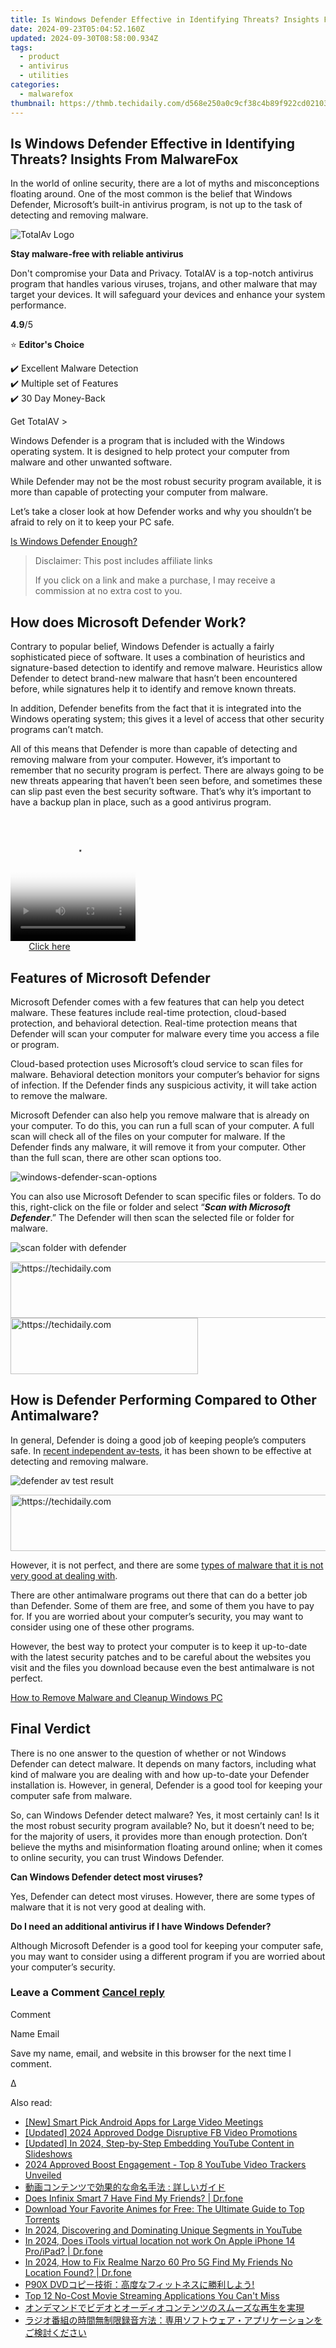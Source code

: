 ```yaml
---
title: Is Windows Defender Effective in Identifying Threats? Insights From MalwareFox
date: 2024-09-23T05:04:52.160Z
updated: 2024-09-30T08:58:00.934Z
tags:
  - product
  - antivirus
  - utilities
categories:
  - malwarefox
thumbnail: https://thmb.techidaily.com/d568e250a0c9cf38c4b89f922cd02103ab4f1762aadda7b19c3a1266ed366a54.jpg
---
```


## Is Windows Defender Effective in Identifying Threats? Insights From MalwareFox

In the world of online security, there are a lot of myths and misconceptions floating around. One of the most common is the belief that Windows Defender, Microsoft’s built-in antivirus program, is not up to the task of detecting and removing malware.

![TotalAv Logo](https://www.malwarefox.com/wp-content/uploads/2024/02/totalav-svg.webp "totalav-svg")

**Stay malware-free with reliable antivirus**

Don't compromise your Data and Privacy. TotalAV is a top-notch antivirus program that handles various viruses, trojans, and other malware that may target your devices. It will safeguard your devices and enhance your system performance.

**4.9**/5

⭐ **Editor's Choice**

✔️ Excellent Malware Detection  
✔️ Multiple set of Features  
✔️ 30 Day Money-Back

[](https://tools.techidaily.com/malwarefox/products/) Get TotalAV > 

Windows Defender is a program that is included with the Windows operating system. It is designed to help protect your computer from malware and other unwanted software.

While Defender may not be the most robust security program available, it is more than capable of protecting your computer from malware.

Let’s take a closer look at how Defender works and why you shouldn’t be afraid to rely on it to keep your PC safe.

[Is Windows Defender Enough?](https://tools.techidaily.com/malwarefox/products/)

>  Disclaimer: This post includes affiliate links
>
>  If you click on a link and make a purchase, I may receive a commission at no extra cost to you.
>

## How does Microsoft Defender Work?

Contrary to popular belief, Windows Defender is actually a fairly sophisticated piece of software. It uses a combination of heuristics and signature-based detection to identify and remove malware. Heuristics allow Defender to detect brand-new malware that hasn’t been encountered before, while signatures help it to identify and remove known threats. 

In addition, Defender benefits from the fact that it is integrated into the Windows operating system; this gives it a level of access that other security programs can’t match.

All of this means that Defender is more than capable of detecting and removing malware from your computer. However, it’s important to remember that no security program is perfect. There are always going to be new threats appearing that haven’t been seen before, and sometimes these can slip past even the best security software. That’s why it’s important to have a backup plan in place, such as a good antivirus program.

<!-- affiliate ads begin -->
<span id="1328683">
					<video width="200" height="200" style="cursor:pointer"
           poster="//a.impactradius-go.com/display-clicktoplayimage/1328683.png"
           onclick="if(!this.playClicked){this.play();this.setAttribute('controls',true);this.playClicked=true;}">
	   <source src="//a.impactradius-go.com/display-ad/15852-1328683">
	   <img src="//a.impactradius-go.com/display-clicktoplayimage/1328683.png" style="border: none; height: 100%; width: 100%; object-fit: contain">
	</video>
	<div style="width:125px;text-align:center"><a href="javascript:window.open(decodeURIComponent('https%3A%2F%2Fthefitville.pxf.io%2Fc%2F5597632%2F1328683%2F15852'), '_blank');void(0);">Click here</a></div>
</span>
<img height="0" width="0" src="https://imp.pxf.io/i/5597632/1328683/15852" style="position:absolute;visibility:hidden;" border="0" />
<!-- affiliate ads end -->

## Features of Microsoft Defender

Microsoft Defender comes with a few features that can help you detect malware. These features include real-time protection, cloud-based protection, and behavioral detection. Real-time protection means that Defender will scan your computer for malware every time you access a file or program.

Cloud-based protection uses Microsoft’s cloud service to scan files for malware. Behavioral detection monitors your computer’s behavior for signs of infection. If the Defender finds any suspicious activity, it will take action to remove the malware.

Microsoft Defender can also help you remove malware that is already on your computer. To do this, you can run a full scan of your computer. A full scan will check all of the files on your computer for malware. If the Defender finds any malware, it will remove it from your computer. Other than the full scan, there are other scan options too.

![windows-defender-scan-options](https://www.malwarefox.com/wp-content/uploads/2022/09/windows-defender-scan-options.jpg)

You can also use Microsoft Defender to scan specific files or folders. To do this, right-click on the file or folder and select “**_Scan with Microsoft Defender_**.” The Defender will then scan the selected file or folder for malware.

![scan folder with defender](https://www.malwarefox.com/wp-content/uploads/2022/09/scan-folder-with-defender.jpg)

<!-- affiliate ads begin -->
<a href="https://ephamedtechinc.pxf.io/c/5597632/2145009/26400" target="_top" id="2145009">
  <img src="//a.impactradius-go.com/display-ad/26400-2145009" border="0" alt="https://techidaily.com" width="728" height="90"/>
</a>
<img height="0" width="0" src="https://ephamedtechinc.pxf.io/i/5597632/2145009/26400" style="position:absolute;visibility:hidden;" border="0" />
<!-- affiliate ads end -->

<!-- affiliate ads begin -->
<a href="https://aligracehair.sjv.io/c/5597632/1868586/19272" target="_top" id="1868586">
  <img src="//a.impactradius-go.com/display-ad/19272-1868586" border="0" alt="https://techidaily.com" width="300" height="90"/>
</a>
<img height="0" width="0" src="https://aligracehair.sjv.io/i/5597632/1868586/19272" style="position:absolute;visibility:hidden;" border="0" />
<!-- affiliate ads end -->

## How is Defender Performing Compared to Other Antimalware?

In general, Defender is doing a good job of keeping people’s computers safe. In [recent independent av-tests](https://www.av-test.org/en/antivirus/home-windows/), it has been shown to be effective at detecting and removing malware. 

![defender av test result](https://www.malwarefox.com/wp-content/uploads/2022/09/defender-av-test-result.jpg)

<!-- affiliate ads begin -->
<a href="https://appsumo.8odi.net/c/5597632/2137395/7443" target="_top" id="2137395">
  <img src="//a.impactradius-go.com/display-ad/7443-2137395" border="0" alt="https://techidaily.com" width="728" height="90"/>
</a>
<img height="0" width="0" src="https://appsumo.8odi.net/i/5597632/2137395/7443" style="position:absolute;visibility:hidden;" border="0" />
<!-- affiliate ads end -->

However, it is not perfect, and there are some [types of malware that it is not very good at dealing with](https://tools.techidaily.com/malwarefox/products/).

There are other antimalware programs out there that can do a better job than Defender. Some of them are free, and some of them you have to pay for. If you are worried about your computer’s security, you may want to consider using one of these other programs.

However, the best way to protect your computer is to keep it up-to-date with the latest security patches and to be careful about the websites you visit and the files you download because even the best antimalware is not perfect.

[How to Remove Malware and Cleanup Windows PC](https://tools.techidaily.com/malwarefox/products/)

## Final Verdict

There is no one answer to the question of whether or not Windows Defender can detect malware. It depends on many factors, including what kind of malware you are dealing with and how up-to-date your Defender installation is. However, in general, Defender is a good tool for keeping your computer safe from malware.

So, can Windows Defender detect malware? Yes, it most certainly can! Is it the most robust security program available? No, but it doesn’t need to be; for the majority of users, it provides more than enough protection. Don’t believe the myths and misinformation floating around online; when it comes to online security, you can trust Windows Defender.

**Can Windows Defender detect most viruses?** 

Yes, Defender can detect most viruses. However, there are some types of malware that it is not very good at dealing with.

**Do I need an additional antivirus if I have Windows Defender?** 

Although Microsoft Defender is a good tool for keeping your computer safe, you may want to consider using a different program if you are worried about your computer’s security.

### Leave a Comment [Cancel reply](https://tools.techidaily.com/malwarefox/products/)

Comment

Name Email 

Save my name, email, and website in this browser for the next time I comment.

Δ

<ins class="adsbygoogle"
     style="display:block"
     data-ad-format="autorelaxed"
     data-ad-client="ca-pub-7571918770474297"
     data-ad-slot="1223367746"></ins>

<ins class="adsbygoogle"
     style="display:block"
     data-ad-client="ca-pub-7571918770474297"
     data-ad-slot="8358498916"
     data-ad-format="auto"
     data-full-width-responsive="true"></ins>

<span class="atpl-alsoreadstyle">Also read:</span>
<div><ul>
<li><a href="https://remote-screen-capture.techidaily.com/new-smart-pick-android-apps-for-large-video-meetings/"><u>[New] Smart Pick Android Apps for Large Video Meetings</u></a></li>
<li><a href="https://facebook-videos.techidaily.com/updated-2024-approved-dodge-disruptive-fb-video-promotions/"><u>[Updated] 2024 Approved Dodge Disruptive FB Video Promotions</u></a></li>
<li><a href="https://youtube-zero.techidaily.com/ed-in-2024-step-by-step-embedding-youtube-content-in-slideshows/"><u>[Updated] In 2024, Step-by-Step Embedding YouTube Content in Slideshows</u></a></li>
<li><a href="https://youtube-lab.techidaily.com/approved-boost-engagement-top-8-youtube-video-trackers-unveiled/"><u>2024 Approved Boost Engagement - Top 8 YouTube Video Trackers Unveiled</u></a></li>
<li><a href="https://win-hot.techidaily.com/iuwlleeuuplusocsplusodsplusodhuodsplusodhoobppluswkueaenoeahoobquwrvewqjeajiplusazlsa6ioipsplusoblplusobhoocroocpoodisi/"><u>動画コンテンツで効果的な命名手法 : 詳しいガイド</u></a></li>
<li><a href="https://location-social.techidaily.com/does-infinix-smart-7-have-find-my-friends-drfone-by-drfone-virtual-android/"><u>Does Infinix Smart 7 Have Find My Friends? | Dr.fone</u></a></li>
<li><a href="https://win-hot.techidaily.com/download-your-favorite-animes-for-free-the-ultimate-guide-to-top-torrents/"><u>Download Your Favorite Animes for Free: The Ultimate Guide to Top Torrents</u></a></li>
<li><a href="https://youtube-videos.techidaily.com/in-2024-discovering-and-dominating-unique-segments-in-youtube/"><u>In 2024, Discovering and Dominating Unique Segments in YouTube</u></a></li>
<li><a href="https://iphone-location.techidaily.com/in-2024-does-itools-virtual-location-not-work-on-apple-iphone-14-proipad-drfone-by-drfone-virtual-ios/"><u>In 2024, Does iTools virtual location not work On Apple iPhone 14 Pro/iPad? | Dr.fone</u></a></li>
<li><a href="https://review-topics.techidaily.com/in-2024-how-to-fix-realme-narzo-60-pro-5g-find-my-friends-no-location-found-drfone-by-drfone-virtual-android/"><u>In 2024, How to Fix Realme Narzo 60 Pro 5G Find My Friends No Location Found? | Dr.fone</u></a></li>
<li><a href="https://win-hot.techidaily.com/1726029613466-p90x-dvd/"><u>P90X DVDコピー技術：高度なフィットネスに勝利しよう!</u></a></li>
<li><a href="https://techno-recovery.techidaily.com/top-12-no-cost-movie-streaming-applications-you-cant-miss/"><u>Top 12 No-Cost Movie Streaming Applications You Can't Miss</u></a></li>
<li><a href="https://win-hot.techidaily.com/44kq44oz44oh44oe44oz44oj44gn44ot44oh44kq44go44kq44o844oh44kj44kq44kz44oz44og44oz44oe44gu44k544og44o844k644gq5yan55sf44ks5a6f54plusplus/"><u>オンデマンドでビデオとオーディオコンテンツのスムーズな再生を実現</u></a></li>
<li><a href="https://win-hot.techidaily.com/44op44k444kq55wq57we44gu5pmc6zat54sh5yi26zmq6yyy6zplusz5pa55rov77ya5bcc55so44k944ov44oi44km44kn44ki44o744ki44ox44oq44kx44o844k344on44oz44ks44gu5qsc6kio44gp482/"><u>ラジオ番組の時間無制限録音方法：専用ソフトウェア・アプリケーションをご検討ください</u></a></li>
</ul></div>

